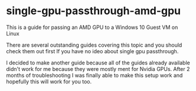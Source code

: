 # single-gpu-passthrough-amd-gpu
This is a guide for passing an AMD GPU to a Windows 10 Guest VM on Linux

There are several outstanding guides covering this topic and you should check them out first If you have no ideo about single gpu passthrough.

I decided to make another guide because all of the guides already available didn't work for me because they were mostly ment for Nvidia GPUs.
After 2 months of troubleshooting I was finally able to make this setup work and hopefully this will work for you too.
